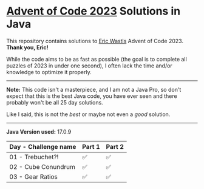 # [Advent of Code 2023](https://adventofcode.com/2023) Solutions in Java

This repository contains solutions to [Eric Wastls](https://twitter.com/ericwastl) Advent of Code 2023.
<br>**Thank you, Eric!**

While the code aims to be as fast as possible (the goal is to complete all puzzles of 2023 in under one second),
I often lack the time and/or knowledge to optimize it properly.

<hr>

**Note:** This code isn't a masterpiece, and I am not a Java Pro, so don't expect that this is the best Java code,
you have ever seen and there probably won't be all 25 day solutions.

Like I said, this is not the *best* or maybe not even a *good* solution.

<hr>

**Java Version used:** 17.0.9

| Day - Challenge name | Part 1 | Part 2 |
|----------------------|--------|--------|
| 01 - Trebuchet?!     | ✅      | ✅      |
| 02 - Cube Conundrum  | ✅      | ✅      |
| 03 - Gear Ratios     | ✅      | ✅      |
